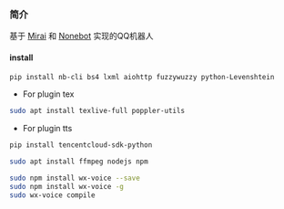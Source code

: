 ### 简介

基于 [Mirai](https://github.com/mamoe/mirai) 和 [Nonebot](https://github.com/nonebot/nonebot2) 实现的QQ机器人


#### install

```bash
pip install nb-cli bs4 lxml aiohttp fuzzywuzzy python-Levenshtein
```

- For plugin tex

```bash
sudo apt install texlive-full poppler-utils
```

- For plugin tts

```bash
pip install tencentcloud-sdk-python

sudo apt install ffmpeg nodejs npm

sudo npm install wx-voice --save
sudo npm install wx-voice -g
sudo wx-voice compile
```
